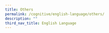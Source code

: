 ```yaml
---
title: Others
permalink: /cognitive/english-language/others/
description: ""
third_nav_title: English Language
---
```


